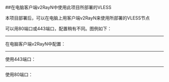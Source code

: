 ##在电脑客户端v2RayN中使用此项目所部署的VLESS



本项目部署后，可以在电脑上用客户端v2RayN来使用所部署的VLESS节点

可以用80端口或443端口，配置稍有不同。图例如下：

****

在电脑客户端v2RayN中配置：

****

使用443端口：

****

使用80端口：
